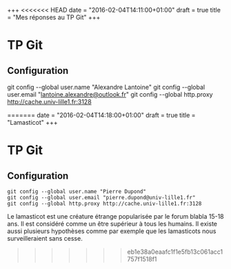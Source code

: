 +++
<<<<<<< HEAD
date = "2016-02-04T14:11:00+01:00"
draft = true
title = "Mes réponses au TP Git"
+++

# TP Git
## Configuration

git config --global user.name "Alexandre Lantoine"
git config --global user.email "lantoine.alexandre@outlook.fr"
git config --global http.proxy http://cache.univ-lille1.fr:3128

=======
date = "2016-02-04T14:18:00+01:00"
draft = true
title = "Lamasticot"
+++

# TP Git 
## Configuration

	git config --global user.name "Pierre Dupond"
	git config --global user.email "pierre.dupond@univ-lille1.fr"
	git config --global http.proxy http://cache.univ-lille1.fr:3128

Le lamasticot est une créature étrange popularisée par le forum blabla 15-18 ans. Il est considéré comme un être supérieur à tous les humains. Il existe aussi plusieurs hypothèses comme par exemple que les lamasticots nous surveilleraient sans cesse. 
>>>>>>> eb1e38a0eaafc1f1e5fb13c061acc1757f1518f1
